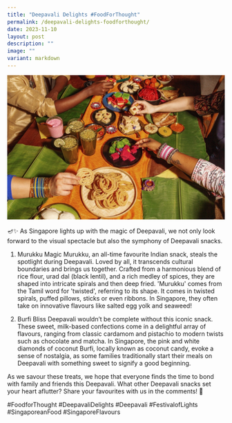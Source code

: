 ```yaml
---
title: "Deepavali Delights #FoodForThought"
permalink: /deepavali-delights-foodforthought/
date: 2023-11-10
layout: post
description: ""
image: ""
variant: markdown
---
```

![](/images/connexionsg/2023/Deepavali_Delights.jpg)

🪔✨ As Singapore lights up with the magic of Deepavali, we not only look forward to the visual spectacle but also the symphony of Deepavali snacks.

1. Murukku Magic
Murukku, an all-time favourite Indian snack, steals the spotlight during Deepavali. Loved by all, it transcends cultural boundaries and brings us together. Crafted from a harmonious blend of rice flour, urad dal (black lentil), and a rich medley of spices, they are shaped into intricate spirals and then deep fried. 'Murukku' comes from the Tamil word for 'twisted', referring to its shape. It comes in twisted spirals, puffed pillows, sticks or even ribbons. In Singapore, they often take on innovative flavours like salted egg yolk and seaweed!

2. Burfi Bliss
Deepavali wouldn’t be complete without this iconic snack. These sweet, milk-based confections come in a delightful array of flavours, ranging from classic cardamom and pistachio to modern twists such as chocolate and matcha. In Singapore, the pink and white diamonds of coconut Burfi, locally known as coconut candy, evoke a sense of nostalgia, as some families traditionally start their meals on Deepavali with something sweet to signify a good beginning.

As we savour these treats, we hope that everyone finds the time to bond with family and friends this Deepavali. What other Deepavali snacks set your heart aflutter? Share your favourites with us in the comments! 🍬

#FoodforThought #DeepavaliDelights #Deepavali #FestivalofLights #SingaporeanFood #SingaporeFlavours